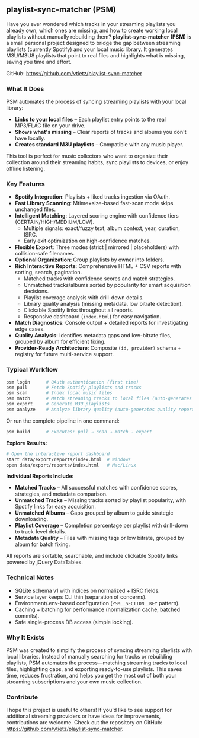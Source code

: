 ## playlist-sync-matcher (PSM)

Have you ever wondered which tracks in your streaming playlists you already own, which ones are missing, and how to create working local playlists without manually rebuilding them? **playlist-sync-matcher (PSM)** is a small personal project designed to bridge the gap between streaming playlists (currently Spotify) and your local music library. It generates M3U/M3U8 playlists that point to real files and highlights what is missing, saving you time and effort.

GitHub: https://github.com/vtietz/playlist-sync-matcher

### What It Does
PSM automates the process of syncing streaming playlists with your local library:
- **Links to your local files** – Each playlist entry points to the real MP3/FLAC file on your drive.
- **Shows what's missing** – Clear reports of tracks and albums you don't have locally.
- **Creates standard M3U playlists** – Compatible with any music player.

This tool is perfect for music collectors who want to organize their collection around their streaming habits, sync playlists to devices, or enjoy offline listening.

### Key Features
- **Spotify Integration**: Playlists + liked tracks ingestion via OAuth.
- **Fast Library Scanning**: Mtime+size-based fast-scan mode skips unchanged files.
- **Intelligent Matching**: Layered scoring engine with confidence tiers (CERTAIN/HIGH/MEDIUM/LOW).
  - Multiple signals: exact/fuzzy text, album context, year, duration, ISRC.
  - Early exit optimization on high-confidence matches.
- **Flexible Export**: Three modes (strict | mirrored | placeholders) with collision-safe filenames.
- **Optional Organization**: Group playlists by owner into folders.
- **Rich Interactive Reports**: Comprehensive HTML + CSV reports with sorting, search, pagination.
  - Matched tracks with confidence scores and match strategies.
  - Unmatched tracks/albums sorted by popularity for smart acquisition decisions.
  - Playlist coverage analysis with drill-down details.
  - Library quality analysis (missing metadata, low bitrate detection).
  - Clickable Spotify links throughout all reports.
  - Responsive dashboard (`index.html`) for easy navigation.
- **Match Diagnostics**: Console output + detailed reports for investigating edge cases.
- **Quality Analysis**: Identifies metadata gaps and low-bitrate files, grouped by album for efficient fixing.
- **Provider-Ready Architecture**: Composite `(id, provider)` schema + registry for future multi-service support.

### Typical Workflow
```bash
psm login      # OAuth authentication (first time)
psm pull       # Fetch Spotify playlists and tracks
psm scan       # Index local music files
psm match      # Match streaming tracks to local files (auto-generates reports)
psm export     # Generate M3U playlists
psm analyze    # Analyze library quality (auto-generates quality reports)
```
Or run the complete pipeline in one command:
```bash
psm build      # Executes: pull → scan → match → export
```

**Explore Results:**
```bash
# Open the interactive report dashboard
start data/export/reports/index.html  # Windows
open data/export/reports/index.html   # Mac/Linux
```

**Individual Reports Include:**
- **Matched Tracks** – All successful matches with confidence scores, strategies, and metadata comparison.
- **Unmatched Tracks** – Missing tracks sorted by playlist popularity, with Spotify links for easy acquisition.
- **Unmatched Albums** – Gaps grouped by album to guide strategic downloading.
- **Playlist Coverage** – Completion percentage per playlist with drill-down to track-level details.
- **Metadata Quality** – Files with missing tags or low bitrate, grouped by album for batch fixing.

All reports are sortable, searchable, and include clickable Spotify links powered by jQuery DataTables.

### Technical Notes
- SQLite schema v1 with indices on normalized + ISRC fields.
- Service layer keeps CLI thin (separation of concerns).
- Environment/.env-based configuration (`PSM__SECTION__KEY` pattern).
- Caching + batching for performance (normalization cache, batched commits).
- Safe single-process DB access (simple locking).

### Why It Exists
PSM was created to simplify the process of syncing streaming playlists with local libraries. Instead of manually searching for tracks or rebuilding playlists, PSM automates the process—matching streaming tracks to local files, highlighting gaps, and exporting ready-to-use playlists. This saves time, reduces frustration, and helps you get the most out of both your streaming subscriptions and your own music collection.

### Contribute
I hope this project is useful to others! If you'd like to see support for additional streaming providers or have ideas for improvements, contributions are welcome. Check out the repository on GitHub: https://github.com/vtietz/playlist-sync-matcher.
